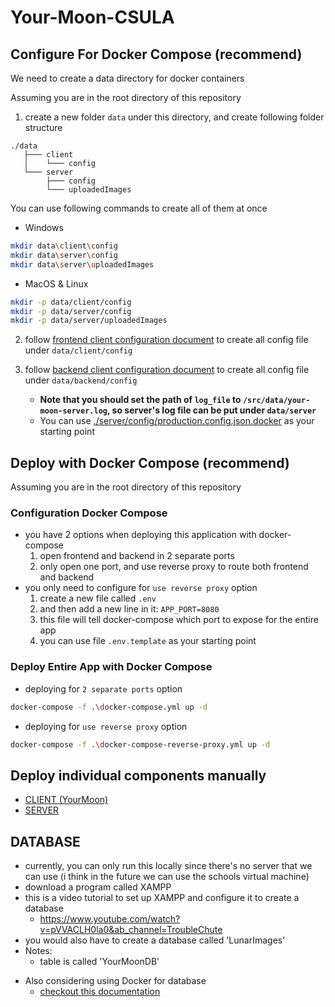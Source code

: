 
# Your-Moon-CSULA

## Configure For Docker Compose (recommend)

We need to create a data directory for docker containers

Assuming you are in the root directory of this repository

1. create a new folder `data` under this directory, and create following folder structure

```
./data
   ├─── client
   │    └─── config
   └─── server
        ├─── config
        └─── uploadedImages
```

You can use following commands to create all of them at once

* Windows

```sh
mkdir data\client\config
mkdir data\server\config
mkdir data\server\uploadedImages
```

* MacOS & Linux

```sh
mkdir -p data/client/config
mkdir -p data/server/config
mkdir -p data/server/uploadedImages
```

2. follow [frontend client configuration document](./client/README.md#configure) to create all config file under `data/client/config`

3. follow [backend client configuration document](./server/README.md#configure) to create all config file under `data/backend/config`
   * **Note that you should set the path of `log_file` to `/src/data/your-moon-server.log`, so server's log file can be put under `data/server`**
   * You can use [./server/config/production.config.json.docker](./server/config/production.config.json.docker) as your starting point


## Deploy with Docker Compose (recommend)

Assuming you are in the root directory of this repository

### Configuration Docker Compose

* you have 2 options when deploying this application with docker-compose
  1. open frontend and backend in 2 separate ports
  2. only open one port, and use reverse proxy to route both frontend and backend
* you only need to configure for `use reverse proxy` option
   1. create a new file called `.env`
   2. and then add a new line in it: `APP_PORT=8080`
   3. this file will tell docker-compose which port to expose for the entire app
   4. you can use file `.env.template` as your starting point


### Deploy Entire App with Docker Compose

* deploying for `2 separate ports` option

```sh
docker-compose -f .\docker-compose.yml up -d
```

* deploying for `use reverse proxy` option

```sh
docker-compose -f .\docker-compose-reverse-proxy.yml up -d
```

## Deploy individual components manually

* [CLIENT (YourMoon)](./client/README.md)
* [SERVER](./server/README.md)


## DATABASE

 - currently, you can only run this locally since there's no server that we can use (i think in the future we can use the schools virtual machine)
 - download a program called XAMPP
 - this is a video tutorial to set up XAMPP and configure it to create a database
    - https://www.youtube.com/watch?v=pVVACLH0la0&ab_channel=TroubleChute
 - you would also have to create a database called 'LunarImages'
 - Notes:
    - table is called 'YourMoonDB'

* Also considering using Docker for database
  * [checkout this documentation](https://dev.mysql.com/doc/mysql-installation-excerpt/8.0/en/docker-mysql-getting-started.html)
